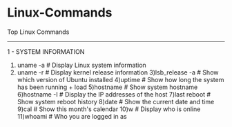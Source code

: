 # Linux-Commands
Top Linux Commands 
********************************************************************
1 - SYSTEM INFORMATION

1) uname -a         # Display Linux system information
2) uname -r         # Display kernel release information
3)lsb_release -a    # Show which version of Ubuntu installed
4)uptime            # Show how long the system has been running + load
5)hostname          # Show system hostname
6)hostname -I       # Display the IP addresses of the host
7)last reboot       # Show system reboot history
8)date              # Show the current date and time
9)cal               # Show this month's calendar
10)w                # Display who is online
11)whoami            # Who you are logged in as
